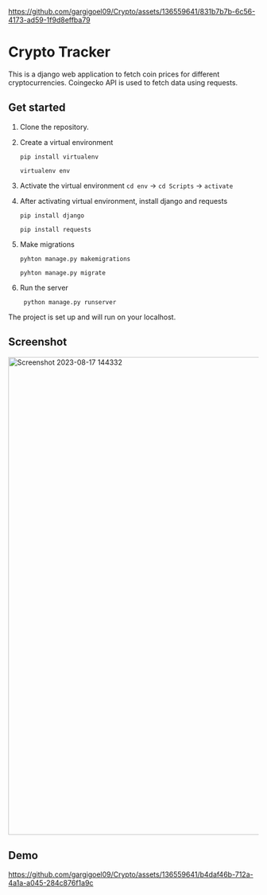 
https://github.com/gargigoel09/Crypto/assets/136559641/831b7b7b-6c56-4173-ad59-1f9d8effba79
# Crypto Tracker
This is a django web application to fetch coin prices for different cryptocurrencies. Coingecko API is used to fetch data using requests.
## Get started
1. Clone the repository.
2. Create a virtual environment

   
    ```pip install virtualenv ```

   
      ```virtualenv env```
3. Activate the virtual environment
   ``` cd env ```  -> ```cd Scripts```  -> ```activate```

4. After activating virtual environment, install django and requests

      
      ```pip install django```
      
      ```pip install requests```
5. Make migrations

     ```pyhton manage.py makemigrations```
      
      ```pyhton manage.py migrate```

6. Run the server

        python manage.py runserver

The project is set up and will run on your localhost.


## Screenshot

<img width="960" alt="Screenshot 2023-08-17 144332" src="https://github.com/gargigoel09/Crypto/assets/136559641/c2dd011e-b2f5-4950-9d4b-6b5778ef9e7c">

## Demo

https://github.com/gargigoel09/Crypto/assets/136559641/b4daf46b-712a-4a1a-a045-284c876f1a9c

